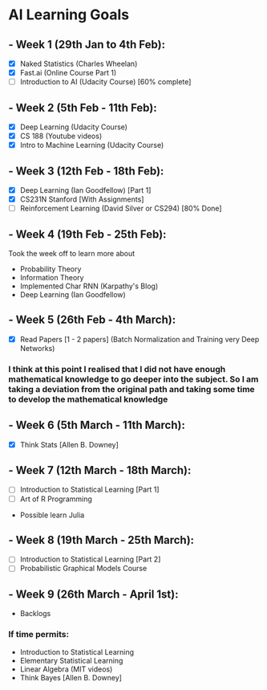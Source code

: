 # AI Learning Goals

## - Week 1 (29th Jan to 4th Feb):
- [X] Naked Statistics (Charles Wheelan)
- [X] Fast.ai (Online Course Part 1)
- [ ] Introduction to AI (Udacity Course) [60% complete]

## - Week 2 (5th Feb - 11th Feb):
- [X] Deep Learning (Udacity Course)
- [X] CS 188 (Youtube videos)
- [X] Intro to Machine Learning (Udacity Course)

## - Week 3 (12th Feb - 18th Feb):
- [X] Deep Learning (Ian Goodfellow) [Part 1]
- [X] CS231N Stanford [With Assignments]
- [ ] Reinforcement Learning (David Silver or CS294) [80% Done]

## - Week 4 (19th Feb - 25th Feb):
Took the week off to learn more about
- Probability Theory
- Information Theory
- Implemented Char RNN (Karpathy's Blog)
- Deep Learning (Ian Goodfellow)

## - Week 5 (26th Feb - 4th March): 
- [X] Read Papers [1 - 2 papers] (Batch Normalization and Training very Deep Networks)

### I think at this point I realised that I did not have enough mathematical knowledge to go deeper into the subject. So I am taking a deviation from the original path and taking some time to develop the mathematical knowledge

## - Week 6 (5th March - 11th March):
- [X] Think Stats [Allen B. Downey]

## - Week 7 (12th March - 18th March):
- [ ] Introduction to Statistical Learning [Part 1]
- [ ] Art of R Programming
- Possible learn Julia

## - Week 8 (19th March - 25th March):
- [ ] Introduction to Statistical Learning [Part 2]
- [ ] Probabilistic Graphical Models Course

## - Week 9 (26th March - April 1st):
- Backlogs


### If time permits:
- Introduction to Statistical Learning
- Elementary Statistical Learning
- Linear Algebra (MIT videos)
- Think Bayes [Allen B. Downey]
